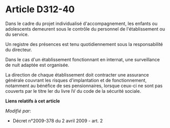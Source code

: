 # Article D312-40

Dans le cadre du projet individualisé d'accompagnement, les enfants ou adolescents demeurent sous le contrôle du personnel de
l'établissement ou du service.

Un registre des présences est tenu quotidiennement sous la responsabilité du directeur.

Dans le cas d'un établissement fonctionnant en internat, une surveillance de nuit adaptée est organisée.

La direction de chaque établissement doit contracter une assurance générale couvrant les risques d'implantation et de
fonctionnement, notamment au bénéfice de ses pensionnaires, lorsque ceux-ci ne sont pas couverts par le titre Ier du livre IV
du code de la sécurité sociale.

**Liens relatifs à cet article**

_Modifié par_:

  - Décret n°2009-378 du 2 avril 2009 - art. 2
